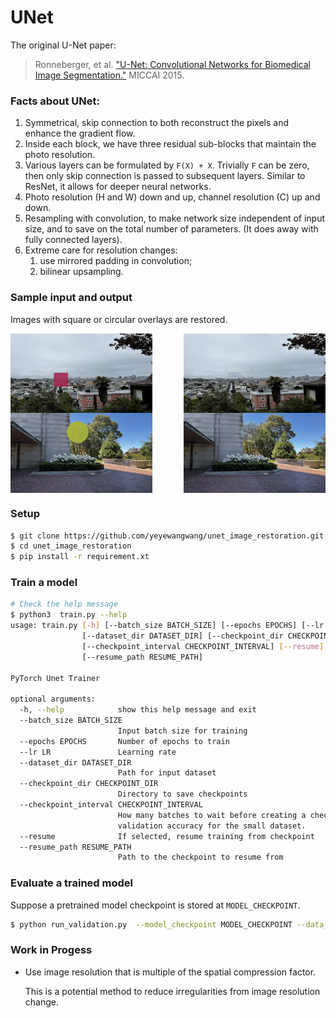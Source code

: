 # UNet


The original U-Net paper:
> Ronneberger, et al. ["U-Net: Convolutional Networks for Biomedical Image Segmentation."](https://link.springer.com/chapter/10.1007/978-3-319-24574-4_28) MICCAI 2015.


### Facts about UNet:
1. Symmetrical, skip connection to both reconstruct the pixels and enhance the gradient flow.
2. Inside each block, we have three residual sub-blocks that maintain the photo resolution.
3. Various layers can be formulated by `F(X) + X`.  Trivially `F` can be zero, then only skip connection is passed to subsequent layers. Similar to ResNet, it allows for deeper neural networks.
4. Photo resolution (H and W) down and up, channel resolution (C) up and down.
5. Resampling with convolution, to make network size independent of input size, and to save on the total number of parameters. (It does away with fully connected layers).
6. Extreme care for resolution changes:
   1. use mirrored padding in convolution;
   2. bilinear upsampling.
   
### Sample input and output

Images with square or circular overlays are restored. 

<div style="display: flex; justify-content: space-between;">
  <img src="gallery/sf_sample_corrupted.png" alt="Sample of San Francisco panorama with a magenta square corruption" style="width: 45%;"/>
  <img src="gallery/sf_sample_recovered.png" alt="Recovered photo of San Francisco panorama with small visible square edges" style="width: 45%;"/>
</div>

<div style="display: flex; justify-content: space-between;">
  <img src="gallery/campus_sample_corrupted.png" alt="Sample of UC Berkeley campanile base and flowers, with a circular shaped corruption." style="width: 45%;"/>
  <img src="gallery/campus_sample_recovered.png" alt="Recovered photo of UC Berkeley campanile base and flowers. The corrupted area is recovered but brighter than surrounding." style="width: 45%;"/>
</div>
   
### Setup

```bash
$ git clone https://github.com/yeyewangwang/unet_image_restoration.git
$ cd unet_image_restoration
$ pip install -r requirement.xt
```

### Train a model
```bash
# Check the help message
$ python3  train.py --help
usage: train.py [-h] [--batch_size BATCH_SIZE] [--epochs EPOCHS] [--lr LR]
                [--dataset_dir DATASET_DIR] [--checkpoint_dir CHECKPOINT_DIR]
                [--checkpoint_interval CHECKPOINT_INTERVAL] [--resume]
                [--resume_path RESUME_PATH]

PyTorch Unet Trainer

optional arguments:
  -h, --help            show this help message and exit
  --batch_size BATCH_SIZE
                        Input batch size for training
  --epochs EPOCHS       Number of epochs to train
  --lr LR               Learning rate
  --dataset_dir DATASET_DIR
                        Path for input dataset
  --checkpoint_dir CHECKPOINT_DIR
                        Directory to save checkpoints
  --checkpoint_interval CHECKPOINT_INTERVAL
                        How many batches to wait before creating a checkpoint and computing
                        validation accuracy for the small dataset.
  --resume              If selected, resume training from checkpoint
  --resume_path RESUME_PATH
                        Path to the checkpoint to resume from
```

### Evaluate a trained model
Suppose a pretrained model checkpoint is stored at `MODEL_CHECKPOINT`.

```bash
$ python run_validation.py  --model_checkpoint MODEL_CHECKPOINT --data_dir DATA_DIR --output_dir OUTPUT_DIR
```

### Work in Progess

* Use image resolution that is multiple of the spatial compression factor.
   
   This is a potential method to reduce irregularities from image resolution change. 


[comment]: <> (### Implementation details)

[comment]: <> (#### Technique to recover from C // 2 to C)
